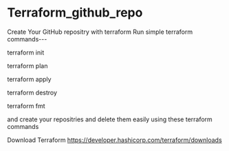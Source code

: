 # Terraform_github_repo
Create Your GitHub repositry with terraform
Run simple terraform commands---

terraform init

terraform plan

terraform apply

terraform destroy

terraform fmt

and create your repositries and delete them easily using these terraform commands

Download Terraform https://developer.hashicorp.com/terraform/downloads
